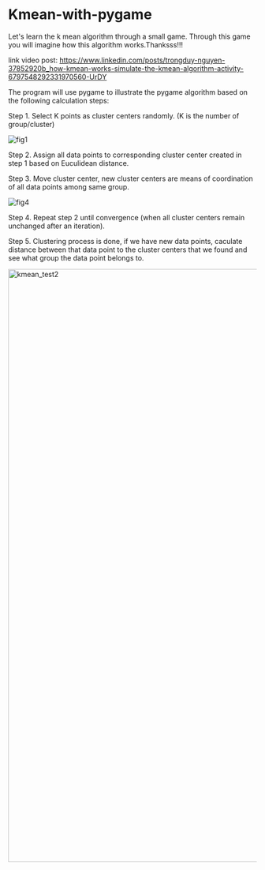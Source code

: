 # Kmean-with-pygame

Let's learn the k mean algorithm through a small game. Through this game you will imagine how this algorithm works.Thanksss!!!

link video post:
https://www.linkedin.com/posts/trongduy-nguyen-37852920b_how-kmean-works-simulate-the-kmean-algorithm-activity-6797548292331970560-UrDY

The program will use pygame to illustrate the pygame algorithm based on the following calculation steps:

Step 1. Select K points as cluster centers randomly. (K is the number of group/cluster)

![fig1](https://user-images.githubusercontent.com/81319640/118105801-0cf3b100-b407-11eb-949e-d7459d464337.png)

Step 2. Assign all data points to corresponding cluster center created in step 1 based on Euculidean distance.

Step 3. Move cluster center, new cluster centers are means of coordination of all data points among same group.

![fig4](https://user-images.githubusercontent.com/81319640/118105711-f188a600-b406-11eb-9ce4-5ffcbb17bc29.png)

Step 4. Repeat step 2 until convergence (when all cluster centers remain unchanged after an iteration).

Step 5. Clustering process is done, if we have new data points, caculate distance between that data point to the cluster centers that we found and see what group the data point belongs to.

<img width="1202" alt="kmean_test2" src="https://user-images.githubusercontent.com/81319640/118105980-4e845c00-b407-11eb-95d0-ffb3da63a8aa.png">


